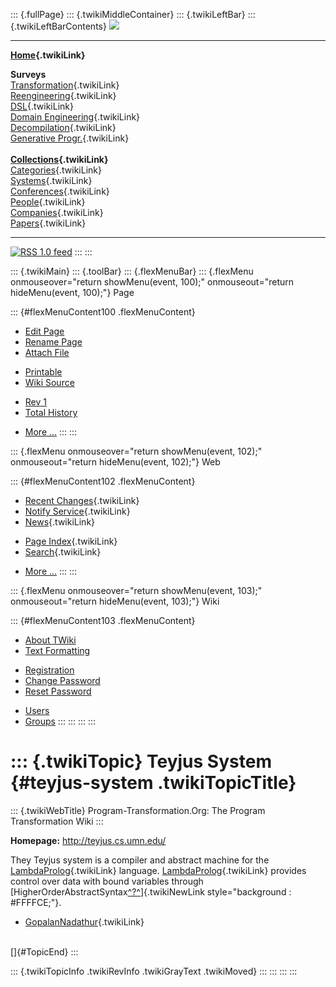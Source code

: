 ::: {.fullPage}
::: {.twikiMiddleContainer}
::: {.twikiLeftBar}
::: {.twikiLeftBarContents}
![](../pub/transformation.gif)

------------------------------------------------------------------------

**[Home](WebHome){.twikiLink}**

**Surveys**\
[Transformation](ProgramTransformation){.twikiLink}\
[Reengineering](ReengineeringWiki){.twikiLink}\
[DSL](DomainSpecificLanguages){.twikiLink}\
[Domain Engineering](DomainEngineering){.twikiLink}\
[Decompilation](DeCompilation){.twikiLink}\
[Generative Progr.](GenerativeProgrammingWiki){.twikiLink}\
\
**[Collections](CategoryCollection){.twikiLink}**\
[Categories](CategoryCategory){.twikiLink}\
[Systems](TransformationSystems){.twikiLink}\
[Conferences](TransformationConferences){.twikiLink}\
[People](TransformationPeople){.twikiLink}\
[Companies](TransformationCompanies){.twikiLink}\
[Papers](CategoryPaper){.twikiLink}

------------------------------------------------------------------------

[![](../pub/rss.gif "RSS 1.0 feed")](WebRss@skin=rss)
:::
:::

::: {.twikiMain}
::: {.toolBar}
::: {.flexMenuBar}
::: {.flexMenu onmouseover="return showMenu(event, 100);" onmouseout="return hideMenu(event, 100);"}
Page

::: {#flexMenuContent100 .flexMenuContent}
-   [Edit
    Page](http://www.program-transformation.org/edit/Transform/TeyjusSystem?t=1536826337)
-   [Rename
    Page](http://www.program-transformation.org/rename/Transform/TeyjusSystem)
-   [Attach
    File](http://www.program-transformation.org/attach/Transform/TeyjusSystem)

<!-- -->

-   [Printable](http://www.program-transformation.org/view/Transform/TeyjusSystem?skin=print.pattern)
-   [Wiki
    Source](http://www.program-transformation.org/view/Transform/TeyjusSystem?skin=text&raw=on&contenttype=text/plain)

<!-- -->

-   [Rev
    1](http://www.program-transformation.org/view/Transform/TeyjusSystem?rev=1.1)
-   [Total
    History](http://www.program-transformation.org/rdiff/Transform/TeyjusSystem)

<!-- -->

-   [More
    \...](http://www.program-transformation.org/oops/Transform/TeyjusSystem?template=oopsmore&param1=1.1&param2=1.1)
:::
:::

::: {.flexMenu onmouseover="return showMenu(event, 102);" onmouseout="return hideMenu(event, 102);"}
Web

::: {#flexMenuContent102 .flexMenuContent}
-   [Recent Changes](WebChanges){.twikiLink}
-   [Notify Service](WebNotify){.twikiLink}
-   [News](WebNews){.twikiLink}

<!-- -->

-   [Page Index](WebIndex){.twikiLink}
-   [Search](WebSearch){.twikiLink}

<!-- -->

-   [More
    \...](http://www.program-transformation.org/oops/Transform/TeyjusSystem?template=oopsmore&param1=1.1&param2=1.1)
:::
:::

::: {.flexMenu onmouseover="return showMenu(event, 103);" onmouseout="return hideMenu(event, 103);"}
Wiki

::: {#flexMenuContent103 .flexMenuContent}
-   [About
    TWiki](http://www.program-transformation.org/view/TWiki/WebHome)
-   [Text
    Formatting](http://www.program-transformation.org/view/TWiki/TextFormattingRules)

<!-- -->

-   [Registration](http://www.program-transformation.org/view/TWiki/TWikiRegistration)
-   [Change
    Password](http://www.program-transformation.org/view/TWiki/ChangePassword)
-   [Reset
    Password](http://www.program-transformation.org/view/TWiki/ResetPassword)

<!-- -->

-   [Users](http://www.program-transformation.org/view/Main/TWikiUsers)
-   [Groups](http://www.program-transformation.org/view/Main/TWikiGroups)
:::
:::
:::
:::

::: {.twikiTopic}
Teyjus System {#teyjus-system .twikiTopicTitle}
=============

::: {.twikiWebTitle}
Program-Transformation.Org: The Program Transformation Wiki
:::

**Homepage:** <http://teyjus.cs.umn.edu/>

They Teyjus system is a compiler and abstract machine for the
[LambdaProlog](LambdaProlog){.twikiLink} language.
[LambdaProlog](LambdaProlog){.twikiLink} provides control over data with
bound variables through
[HigherOrderAbstractSyntax[^?^](http://www.program-transformation.org/edit/Transform/HigherOrderAbstractSyntax?topicparent=Transform.TeyjusSystem)]{.twikiNewLink
style="background : #FFFFCE;"}.

-   [GopalanNadathur](GopalanNadathur){.twikiLink}

\
[]{#TopicEnd}
:::

::: {.twikiTopicInfo .twikiRevInfo .twikiGrayText .twikiMoved}
:::
:::
:::
:::
